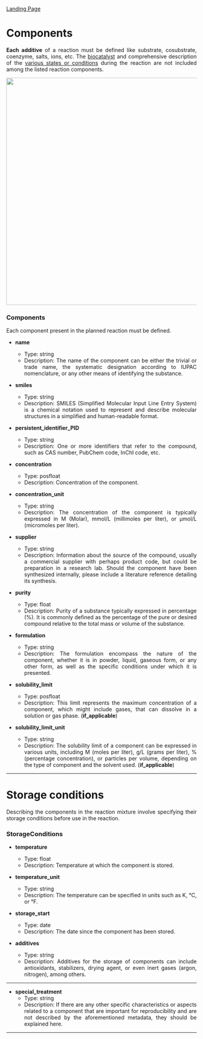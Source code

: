 [Landing Page](/Readme.md)

<div align="justify">

# Components

__Each additive__ of a reaction must be defined like substrate, cosubstrate, coenzyme, salts, ions, etc. The [biocatalyst](https://github.com/StephanM87/Strenda-biocatalysis/blob/main/ModelExamples/Biocatalyst/Readme.md) and comprehensive description of the [various states or conditions](https://github.com/StephanM87/Strenda-biocatalysis/tree/main/ModelExamples/Reaction_conditions) during the reaction are not included among the listed reaction components.

<img src="https://github.com/StephanM87/Strenda-biocatalysis/assets/106530250/5570817d-b42b-4a8e-876a-010a4ab05010" width="600">

### Components

Each component present in the planned reaction must be defined.

- __name__
  - Type: string
  - Description: The name of the component can be either the trivial or trade name, the systematic designation according to IUPAC nomenclature, or any other means of identifying the substance.

- __smiles__
  - Type: string
  - Description: SMILES (Simplified Molecular Input Line Entry System) is a chemical notation used to represent and describe molecular structures in a simplified and human-readable format.

- __persistent_identifier_PID__
  - Type: string
  - Description: One or more identifiers that refer to the compound, such as CAS number, PubChem code, InChI code, etc.

- __concentration__
  - Type: posfloat
  - Description: Concentration of the component.

- __concentration_unit__
  - Type: string
  - Description: The concentration of the component is typically expressed in M (Molar), mmol/L (millimoles per liter), or µmol/L (micromoles per liter).

- __supplier__
  - Type: string
  - Description: Information about the source of the compound, usually a commercial supplier with perhaps product code, but could be preparation in a research lab. Should the component have been synthesized internally,      please include a literature reference detailing its synthesis.

- __purity__
  - Type: float
  - Description: Purity of a substance typically expressed in percentage (%). It is commonly defined as the percentage of the pure or desired compound relative to the total mass or volume of the substance.

- __formulation__
  - Type: string
  - Description: The formulation encompass the nature of the component, whether it is in powder, liquid, gaseous form, or any other form, as well as the specific conditions under which it is presented.

- __solubility_limit__
  - Type: posfloat
  - Description: This limit represents the maximum concentration of a component, which might include gases, that can dissolve in a solution or gas phase. (__if_applicable__)
 
- __solubility_limit_unit__
  - Type: string
  - Description: The solubility limit of a component can be expressed in various units, including M (moles per liter), g/L (grams per liter), % (percentage concentration), or particles per volume, depending on the         type of component and the solvent used. (__if_applicable__)

<hr>

# Storage conditions

Describing the components in the reaction mixture involve specifying their storage conditions before use in the reaction.

### StorageConditions

- __temperature__
  - Type: float
  - Description: Temperature at which the component is stored.
 
- __temperature_unit__
  - Type: string
  - Description: The temperature can be specified in units such as K, °C, or °F.

- __storage_start__
  - Type: date
  - Description: The date since the component has been stored.

- __additives__
  - Type: string
  - Description: Additives for the storage of components can include antioxidants, stabilizers, drying agent, or even inert gases (argon, nitrogen), among others.

<hr>
 
- __special_treatment__
  - Type: string
  - Description: If there are any other specific characteristics or aspects related to a component that are important for reproducibility and are not described by the aforementioned metadata, they should be explained       here.

 <hr>

</div>
